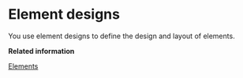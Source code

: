 # Element designs 

You use element designs to define the design and layout of elements.

**Related information**  


[Elements ](../wcm/wcm_build.md)

